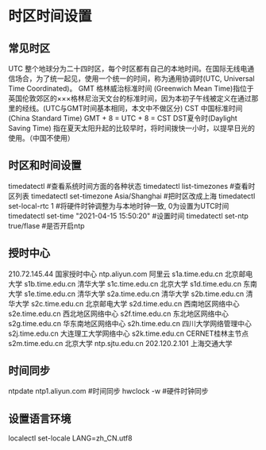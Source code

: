# 时区时间设置
## 常见时区
UTC 整个地球分为二十四时区，每个时区都有自己的本地时间。在国际无线电通信场合，为了统一起见，使用一个统一的时间，称为通用协调时(UTC, Universal Time Coordinated)。
GMT 格林威治标准时间 (Greenwich Mean Time)指位于英国伦敦郊区的×××格林尼治天文台的标准时间，因为本初子午线被定义在通过那里的经线。(UTC与GMT时间基本相同，本文中不做区分)
CST 中国标准时间 (China Standard Time)
GMT + 8 = UTC + 8 = CST
DST夏令时(Daylight Saving Time) 指在夏天太阳升起的比较早时，将时间拨快一小时，以提早日光的使用。（中国不使用）
## 时区和时间设置
timedatectl #查看系统时间方面的各种状态
timedatectl list-timezones #查看时区列表
timedatectl set-timezone Asia/Shanghai #把时区改成上海
timedatectl set-local-rtc 1 #将硬件时钟调整为与本地时钟一致, 0为设置为UTC时间
timedatectl set-time "2021-04-15 15:50:20" #设置时间
timedatectl set-ntp true/flase #是否开启ntp
## 授时中心
210.72.145.44 国家授时中心
ntp.aliyun.com 阿里云
s1a.time.edu.cn 北京邮电大学
s1b.time.edu.cn 清华大学
s1c.time.edu.cn 北京大学
s1d.time.edu.cn 东南大学
s1e.time.edu.cn 清华大学
s2a.time.edu.cn 清华大学
s2b.time.edu.cn 清华大学
s2c.time.edu.cn 北京邮电大学
s2d.time.edu.cn 西南地区网络中心
s2e.time.edu.cn 西北地区网络中心
s2f.time.edu.cn 东北地区网络中心
s2g.time.edu.cn 华东南地区网络中心
s2h.time.edu.cn 四川大学网络管理中心
s2j.time.edu.cn 大连理工大学网络中心
s2k.time.edu.cn CERNET桂林主节点
s2m.time.edu.cn 北京大学
ntp.sjtu.edu.cn 202.120.2.101 上海交通大学
## 时间同步
ntpdate ntp1.aliyun.com #时间同步
hwclock -w #硬件时钟同步
## 设置语言环境
localectl set-locale LANG=zh_CN.utf8


